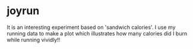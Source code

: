 # joyrun
It is an interesting experiment based on 'sandwich calories'. I use my running data to make a plot which illustrates how many calories did I burn while running vividly!!
